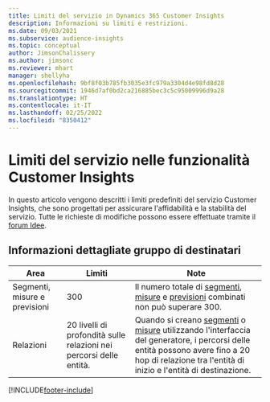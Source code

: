 ```yaml
---
title: Limiti del servizio in Dynamics 365 Customer Insights
description: Informazioni su limiti e restrizioni.
ms.date: 09/03/2021
ms.subservice: audience-insights
ms.topic: conceptual
author: JimsonChalissery
ms.author: jimsonc
ms.reviewer: mhart
manager: shellyha
ms.openlocfilehash: 9bf8f03b785fb3035e3fc979a3304d4e98fd8d28
ms.sourcegitcommit: 1946d7af0bd2ca216885bec3c5c95009996d9a28
ms.translationtype: HT
ms.contentlocale: it-IT
ms.lasthandoff: 02/25/2022
ms.locfileid: "8350412"
---
```

# <a name="service-limits-in-customer-insights-capabilities"></a>Limiti del servizio nelle funzionalità Customer Insights

In questo articolo vengono descritti i limiti predefiniti del servizio Customer Insights, che sono progettati per assicurare l'affidabilità e la stabilità del servizio. Tutte le richieste di modifiche possono essere effettuate tramite il [forum Idee](https://go.microsoft.com/fwlink/?linkid=2074172). 

## <a name="audience-insights"></a>Informazioni dettagliate gruppo di destinatari

| Area  | Limiti  | Note |
|-------------|---------------------------------------------------------------------|---------------------------------------------------------------------|
| Segmenti, misure e previsioni | 300  | Il numero totale di [segmenti](audience-insights/segments.md), [misure](audience-insights/measures.md) e [previsioni](audience-insights/predictions.md) combinati non può superare 300.  |
| Relazioni | 20 livelli di profondità sulle relazioni nei percorsi delle entità. | Quando si creano [segmenti](audience-insights/segments.md) o [misure](audience-insights/measures.md) utilizzando l'interfaccia del generatore, i percorsi delle entità possono avere fino a 20 hop di relazione tra l'entità di inizio e l'entità di destinazione.  |

<!--
## Engagement insights

### Workspace and event quotas

Engagement insights is a highly scalable application that can support millions of events per second. During public preview, events have a volume threshold. There's also a limit to the number of workspaces in an organization.

### Engagement insights limits

- Maximum event volume per workspace  = 100 events per second

- Maximum number of workspaces per organization = 100

When events exceed the threshold, it can lead to loss of data in reports based on those events. You can [contact support](https://go.microsoft.com/fwlink/?linkid=2145734) to request a volume increase before you exceed limits. We'll work with you to determine your need for a volume increase and support your request.
-->

[!INCLUDE[footer-include](includes/footer-banner.md)]
